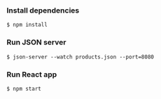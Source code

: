 ### Install dependencies
```
$ npm install
```

### Run JSON server
```
$ json-server --watch products.json --port=8080
```

### Run React app
```
$ npm start

```

